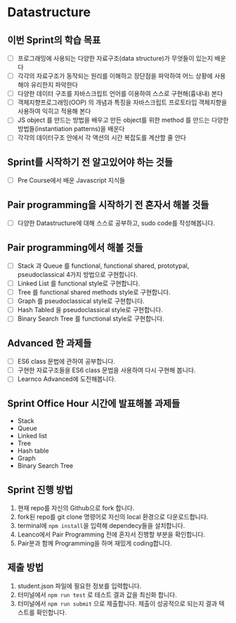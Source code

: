 # Datastructure

## 이번 Sprint의 학습 목표

- [ ] 프로그래밍에 사용되는 다양한 자료구조(data structure)가 무엇들이 있는지 배운다
- [ ] 각각의 자료구조가 동작되는 원리를 이해하고 장단점을 파악하여 어느 상황에 사용해야 유리한지 파악한다
- [ ] 다양한 데이터 구조를 자바스크립트 언어를 이용하여 스스로 구현해(흉내내) 본다
- [ ] 객체지향프로그래밍(OOP) 의 개념과 특징을 자바스크립트 프로토타입 객체지향을 사용하여 익히고 적용해 본다
- [ ] JS object 를 만드는 방법을 배우고 만든 object를 위한 method 를 만드는 다양한 방법들(instantiation patterns)을 배운다
- [ ] 각각의 데이터구조 안에서 각 액션의 시간 복잡도를 계산할 줄 안다

## Sprint를 시작하기 전 알고있어야 하는 것들

- [ ] Pre Course에서 배운 Javascript 지식들

## Pair programming을 시작하기 전 혼자서 해볼 것들

- [ ] 다양한 Datastructure에 대해 스스로 공부하고, sudo code를 작성해봅니다.

## Pair programming에서 해볼 것들

- [ ] Stack 과 Queue 를 functional, functional shared, prototypal, pseudoclassical 4가지 방법으로 구현합니다.
- [ ] Linked List 를 functional style로 구현합니다.
- [ ] Tree 를 functional shared methods style로 구현합니다.
- [ ] Graph 를 pseudoclassical style로 구현합니다.
- [ ] Hash Tabled 을 pseudoclassical style로 구현합니다.
- [ ] Binary Search Tree 를 functional style로 구현합니다.

## Advanced 한 과제들

- [ ] ES6 class 문법에 관하여 공부합니다.
- [ ] 구현한 자료구조들을 ES6 class 문법을 사용하여 다시 구현해 봅니다.
- [ ] Learnco Advanced에 도전해봅니다.

## Sprint Office Hour 시간에 발표해볼 과제들

- Stack
- Queue
- Linked list
- Tree
- Hash table
- Graph
- Binary Search Tree

## Sprint 진행 방법

1. 현재 repo를 자신의 Github으로 fork 합니다.
2. fork된 repo를 git clone 명령어로 자신의 local 환경으로 다운로드합니다.
3. terminal에 `npm install`을 입력해 dependecy들을 설치합니다.
4. Leanco에서 Pair Programming 전에 혼자서 진행할 부분을 확인합니다.
5. Pair분과 함께 Programming을 하며 재밌게 coding합니다.

## 제출 방법

1. student.json 파일에 필요한 정보를 입력합니다.
2. 터미널에서 `npm run test` 로 테스트 결과 값을 최신화 합니다. 
2. 터미널에서 `npm run submit` 으로 제출합니다. 제출이 성공적으로 되는지 결과 텍스트를 확인합니다.
